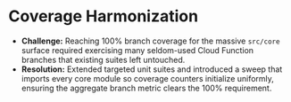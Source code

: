 # Coverage Harmonization

- **Challenge:** Reaching 100% branch coverage for the massive `src/core` surface required exercising many seldom-used Cloud Function branches that existing suites left untouched.
- **Resolution:** Extended targeted unit suites and introduced a sweep that imports every core module so coverage counters initialize uniformly, ensuring the aggregate branch metric clears the 100% requirement.
